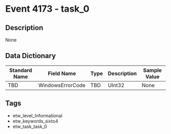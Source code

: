 # Event 4173 - task_0

## Description
None

## Data Dictionary
|Standard Name|Field Name|Type|Description|Sample Value|
|---|---|---|---|---|
|TBD|WindowsErrorCode|TBD|UInt32|None|None|

## Tags
* etw_level_Informational
* etw_keywords_sixto4
* etw_task_task_0
